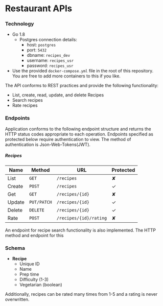 # Restaurant APIs

### Technology

- Go 1.8
    - Postgres connection details:
        - host: `postgres`
        - port: `5432`
        - dbname: `recipes_dev`
        - username: `recipes_usr`
        - password: `recipes_usr`
- Use the provided `docker-compose.yml` file in the root of this repository. You are free to add more containers to this if you like.


The API conforms to REST practices and provide the following functionality:

- List, create, read, update, and delete Recipes
- Search recipes
- Rate recipes

### Endpoints

Application conforms to the following endpoint structure and returns the HTTP status codes appropriate to each operation. Endpoints specified as protected below require authentication to view. The method of authentication is Json-Web-Tokens(JWT).

##### Recipes

| Name   | Method      | URL                    | Protected |
| ---    | ---         | ---                    | ---       |
| List   | `GET`       | `/recipes`             | ✘         |
| Create | `POST`      | `/recipes`             | ✓         |
| Get    | `GET`       | `/recipes/{id}`        | ✘         |
| Update | `PUT/PATCH` | `/recipes/{id}`        | ✓         |
| Delete | `DELETE`    | `/recipes/{id}`        | ✓         |
| Rate   | `POST`      | `/recipes/{id}/rating` | ✘         |

An endpoint for recipe search functionality is also implemented. The HTTP method and endpoint for this 

### Schema

- **Recipe**
    - Unique ID
    - Name
    - Prep time
    - Difficulty (1-3)
    - Vegetarian (boolean)

Additionally, recipes can be rated many times from 1-5 and a rating is never overwritten.


